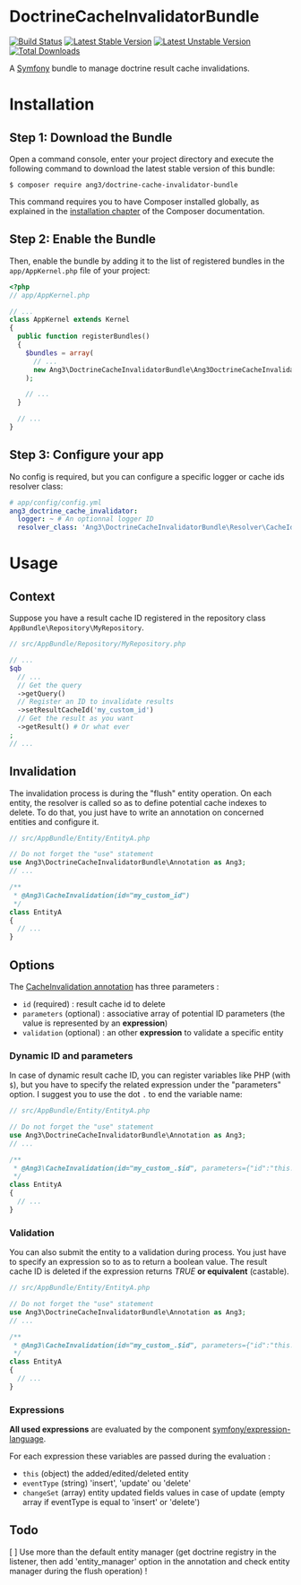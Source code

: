DoctrineCacheInvalidatorBundle
==============================

[![Build Status](https://travis-ci.org/Ang3/DoctrineCacheInvalidatorBundle.svg?branch=master)](https://travis-ci.org/Ang3/DoctrineCacheInvalidatorBundle) [![Latest Stable Version](https://poser.pugx.org/ang3/doctrine-cache-invalidator-bundle/v/stable)](https://packagist.org/packages/ang3/doctrine-cache-invalidator-bundle) [![Latest Unstable Version](https://poser.pugx.org/ang3/doctrine-cache-invalidator-bundle/v/unstable)](https://packagist.org/packages/ang3/doctrine-cache-invalidator-bundle) [![Total Downloads](https://poser.pugx.org/ang3/doctrine-cache-invalidator-bundle/downloads)](https://packagist.org/packages/ang3/doctrine-cache-invalidator-bundle)

A [Symfony](https://symfony.com) bundle to manage doctrine result cache invalidations.

Installation
============

Step 1: Download the Bundle
---------------------------

Open a command console, enter your project directory and execute the
following command to download the latest stable version of this bundle:

```console
$ composer require ang3/doctrine-cache-invalidator-bundle
```

This command requires you to have Composer installed globally, as explained
in the [installation chapter](https://getcomposer.org/doc/00-intro.md)
of the Composer documentation.

Step 2: Enable the Bundle
-------------------------

Then, enable the bundle by adding it to the list of registered bundles
in the `app/AppKernel.php` file of your project:

```php
<?php
// app/AppKernel.php

// ...
class AppKernel extends Kernel
{
  public function registerBundles()
  {
    $bundles = array(
      // ...
      new Ang3\DoctrineCacheInvalidatorBundle\Ang3DoctrineCacheInvalidatorBundle(),
    );

    // ...
  }

  // ...
}
```

Step 3: Configure your app
-------------------------

No config is required, but you can configure a specific logger or cache ids resolver class:

```yaml
# app/config/config.yml
ang3_doctrine_cache_invalidator:
  logger: ~ # An optionnal logger ID
  resolver_class: 'Ang3\DoctrineCacheInvalidatorBundle\Resolver\CacheIdResolver' # default value
```

Usage
=====

## Context

Suppose you have a result cache ID registered in the repository class ```AppBundle\Repository\MyRepository```.

```php
// src/AppBundle/Repository/MyRepository.php

// ...
$qb
  // ...
  // Get the query
  ->getQuery()
  // Register an ID to invalidate results
  ->setResultCacheId('my_custom_id')
  // Get the result as you want
  ->getResult() # Or what ever
;
// ...
```

## Invalidation

The invalidation process is during the "flush" entity operation. On each entity, the resolver is called so as to define potential cache indexes to delete. To do that, you just have to write an annotation on concerned entities and configure it.

```php
// src/AppBundle/Entity/EntityA.php

// Do not forget the "use" statement
use Ang3\DoctrineCacheInvalidatorBundle\Annotation as Ang3;
// ...

/**
 * @Ang3\CacheInvalidation(id="my_custom_id")
 */
class EntityA
{
  // ...
}
```

## Options

The [CacheInvalidation annotation](https://github.com/Ang3/DoctrineCacheInvalidatorBundle/blob/master/Annotation/CacheInvalidation.php) has three parameters :

- ```id``` (required) : result cache id to delete
- ```parameters``` (optional) : associative array of potential ID parameters (the value is represented by an **expression**)
- ```validation``` (optional) : an other **expression** to validate a specific entity

### Dynamic ID and parameters

In case of dynamic result cache ID, you can register variables like PHP (with ```$```), but you have to specify the related expression under the "parameters" option. I suggest you to use the dot ```.``` to end the variable name:

```php
// src/AppBundle/Entity/EntityA.php

// Do not forget the "use" statement
use Ang3\DoctrineCacheInvalidatorBundle\Annotation as Ang3;
// ...

/**
 * @Ang3\CacheInvalidation(id="my_custom_.$id", parameters={"id":"this.getId()"})
 */
class EntityA
{
  // ...
}
```

### Validation

You can also submit the entity to a validation during process. You just have to specify an expression so to as to return a boolean value. The result cache ID is deleted if the expression returns *TRUE* **or equivalent** (castable).

```php
// src/AppBundle/Entity/EntityA.php

// Do not forget the "use" statement
use Ang3\DoctrineCacheInvalidatorBundle\Annotation as Ang3;
// ...

/**
 * @Ang3\CacheInvalidation(id="my_custom_.$id", parameters={"id":"this.getId()"}, validation="eventType == 'update'")
 */
class EntityA
{
  // ...
}
```

### Expressions

**All used expressions** are evaluated by the component [symfony/expression-language](https://packagist.org/packages/symfony/expression-language).

For each expression these variables are passed during the evaluation :

- ```this``` (object) the added/edited/deleted entity
- ```eventType``` (string) 'insert', 'update' ou 'delete'
- ```changeSet``` (array) entity updated fields values in case of update (empty array if eventType is equal to 'insert' or 'delete')

## Todo

[ ] Use more than the default entity manager (get doctrine registry in the listener, then add 'entity_manager' option in the annotation and check entity manager during the flush operation) !